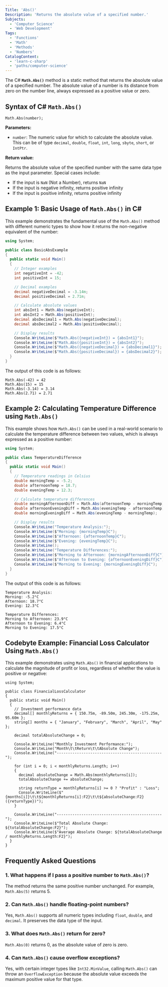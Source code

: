 ```yaml
---
Title: 'Abs()'
Description: 'Returns the absolute value of a specified number.'
Subjects:
  - 'Computer Science'
  - 'Web Development'
Tags:
  - 'Functions'
  - 'Math'
  - 'Methods'
  - 'Numbers'
CatalogContent:
  - 'learn-c-sharp'
  - 'paths/computer-science'
---
```


The C# **`Math.Abs()`** method is a static method that returns the absolute value of a specified number. The absolute value of a number is its distance from zero on the number line, always expressed as a positive value or zero.

## Syntax of C# `Math.Abs()`

```pseudo
Math.Abs(number);
```

**Parameters:**

- `number`: The numeric value for which to calculate the absolute value. This can be of type `decimal`, `double`, `float`, `int`, `long`, `sbyte`, `short`, or `IntPtr`.

**Return value:**

Returns the absolute value of the specified number with the same data type as the input parameter. Special cases include:

- If the input is `NaN` (Not a Number), returns `NaN`
- If the input is negative infinity, returns positive infinity
- If the input is positive infinity, returns positive infinity

## Example 1: Basic Usage of `Math.Abs()` in C#

This example demonstrates the fundamental use of the `Math.Abs()` method with different numeric types to show how it returns the non-negative equivalent of the number:

```cs
using System;

public class BasicAbsExample
{
  public static void Main()
  {
    // Integer examples
    int negativeInt = -42;
    int positiveInt = 15;

    // Decimal examples
    decimal negativeDecimal = -3.14m;
    decimal positiveDecimal = 2.71m;

    // Calculate absolute values
    int absInt1 = Math.Abs(negativeInt);
    int absInt2 = Math.Abs(positiveInt);
    decimal absDecimal1 = Math.Abs(negativeDecimal);
    decimal absDecimal2 = Math.Abs(positiveDecimal);

    // Display results
    Console.WriteLine($"Math.Abs({negativeInt}) = {absInt1}");
    Console.WriteLine($"Math.Abs({positiveInt}) = {absInt2}");
    Console.WriteLine($"Math.Abs({negativeDecimal}) = {absDecimal1}");
    Console.WriteLine($"Math.Abs({positiveDecimal}) = {absDecimal2}");
  }
}
```

The output of this code is as follows:

```shell
Math.Abs(-42) = 42
Math.Abs(15) = 15
Math.Abs(-3.14) = 3.14
Math.Abs(2.71) = 2.71
```

## Example 2: Calculating Temperature Difference using `Math.Abs()`

This example shows how `Math.Abs()` can be used in a real-world scenario to calculate the temperature difference between two values, which is always expressed as a positive number:

```cs
using System;

public class TemperatureDifference
{
  public static void Main()
  {
    // Temperature readings in Celsius
    double morningTemp = -5.2;
    double afternoonTemp = 18.7;
    double eveningTemp = 12.3;

    // Calculate temperature differences
    double morningAfternoonDiff = Math.Abs(afternoonTemp - morningTemp);
    double afternoonEveningDiff = Math.Abs(eveningTemp - afternoonTemp);
    double morningEveningDiff = Math.Abs(eveningTemp - morningTemp);

    // Display results
    Console.WriteLine("Temperature Analysis:");
    Console.WriteLine($"Morning: {morningTemp}C");
    Console.WriteLine($"Afternoon: {afternoonTemp}C");
    Console.WriteLine($"Evening: {eveningTemp}C");
    Console.WriteLine();
    Console.WriteLine("Temperature Differences:");
    Console.WriteLine($"Morning to Afternoon: {morningAfternoonDiff}C");
    Console.WriteLine($"Afternoon to Evening: {afternoonEveningDiff}C");
    Console.WriteLine($"Morning to Evening: {morningEveningDiff}C");
  }
}
```

The output of this code is as follows:

```shell
Temperature Analysis:
Morning: -5.2°C
Afternoon: 18.7°C
Evening: 12.3°C

Temperature Differences:
Morning to Afternoon: 23.9°C
Afternoon to Evening: 6.4°C
Morning to Evening: 17.5°C
```

## Codebyte Example: Financial Loss Calculator Using `Math.Abs()`

This example demonstrates using `Math.Abs()` in financial applications to calculate the magnitude of profit or loss, regardless of whether the value is positive or negative:

```codebyte/csharp
using System;

public class FinancialLossCalculator
{
  public static void Main()
  {
    // Investment performance data
    decimal[] monthlyReturns = { 150.75m, -89.50m, 245.30m, -175.25m, 95.60m };
    string[] months = { "January", "February", "March", "April", "May" };

    decimal totalAbsoluteChange = 0;

    Console.WriteLine("Monthly Investment Performance:");
    Console.WriteLine("Month\t\tReturn\t\tAbsolute Change");
    Console.WriteLine("-----------------------------------------------");

    for (int i = 0; i < monthlyReturns.Length; i++)
    {
      decimal absoluteChange = Math.Abs(monthlyReturns[i]);
      totalAbsoluteChange += absoluteChange;

      string returnType = monthlyReturns[i] >= 0 ? "Profit" : "Loss";
      Console.WriteLine($"{months[i]}\t\t${monthlyReturns[i]:F2}\t\t${absoluteChange:F2} ({returnType})");
    }

    Console.WriteLine("-----------------------------------------------");
    Console.WriteLine($"Total Absolute Change: ${totalAbsoluteChange:F2}");
    Console.WriteLine($"Average Absolute Change: ${totalAbsoluteChange / monthlyReturns.Length:F2}");
  }
}
```

## Frequently Asked Questions

### 1. What happens if I pass a positive number to `Math.Abs()`?

The method returns the same positive number unchanged. For example, `Math.Abs(5)` returns 5.

### 2. Can `Math.Abs()` handle floating-point numbers?

Yes, `Math.Abs()` supports all numeric types including `float`, `double`, and `decimal`. It preserves the data type of the input.

### 3. What does `Math.Abs()` return for zero?

`Math.Abs(0)` returns 0, as the absolute value of zero is zero.

### 4. Can `Math.Abs()` cause overflow exceptions?

Yes, with certain integer types like `Int32.MinValue`, calling `Math.Abs()` can throw an `OverflowException` because the absolute value exceeds the maximum positive value for that type.
